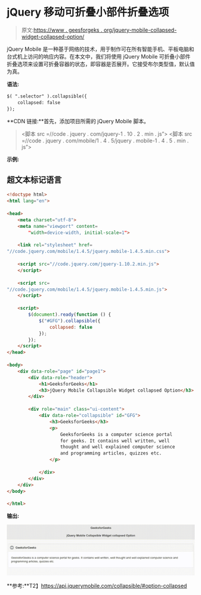# jQuery 移动可折叠小部件折叠选项

> 原文:[https://www . geesforgeks . org/jquery-mobile-collapsed-widget-collapsed-option/](https://www.geeksforgeeks.org/jquery-mobile-collapsible-widget-collapsed-option/)

jQuery Mobile 是一种基于网络的技术，用于制作可在所有智能手机、平板电脑和台式机上访问的响应内容。在本文中，我们将使用 jQuery Mobile 可折叠小部件折叠选项来设置可折叠容器的状态，即容器是否展开。它接受布尔类型值，默认值为真。

**语法:**

```html
$( ".selector" ).collapsible({
    collapsed: false
});
```

**CDN 链接:**首先，添加项目所需的 jQuery Mobile 脚本。

> <link rel="”stylesheet”" href="”//code.jquery.com/mobile/1.4.5/jquery.mobile-1.4.5.min.css”">
> <脚本 src =//code . jquery . com/jquery-1 . 10 . 2 . min . js”></脚本>
> <脚本 src =//code . jquery . com/mobile/1 . 4 . 5/jquery . mobile-1 . 4 . 5 . min . js”></脚本>

**示例:**

## 超文本标记语言

```html
<!doctype html>
<html lang="en">

<head>
    <meta charset="utf-8">
    <meta name="viewport" content=
        "width=device-width, initial-scale=1">

    <link rel="stylesheet" href=
"//code.jquery.com/mobile/1.4.5/jquery.mobile-1.4.5.min.css">

    <script src="//code.jquery.com/jquery-1.10.2.min.js">
    </script>

    <script src=
"//code.jquery.com/mobile/1.4.5/jquery.mobile-1.4.5.min.js">
    </script>

    <script>
        $(document).ready(function () {
            $("#GFG").collapsible({
                collapsed: false
            });
        });
    </script>
</head>

<body>
    <div data-role="page" id="page1">
        <div data-role="header">
            <h1>GeeksforGeeks</h1>
            <h3>jQuery Mobile Collapsible Widget collapsed Option</h3>
        </div>

        <div role="main" class="ui-content">
            <div data-role="collapsible" id="GFG">
                <h3>GeeksforGeeks</h3>
                <p>
                    GeeksforGeeks is a computer science portal
                    for geeks. It contains well written, well
                    thought and well explained computer science
                    and programming articles, quizzes etc.
                </p>

            </div>
        </div>
    </div>
</body>

</html>
```

**输出:**

![](img/d62a93d51097f9345a52a35cb75182f6.png)

**参考:**T2】https://api.jquerymobile.com/collapsible/#option-collapsed